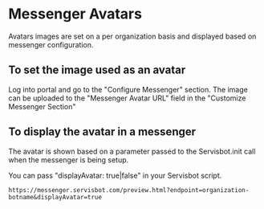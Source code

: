 # Messenger Avatars
Avatars images are set on a per organization basis and displayed based on messenger configuration.

## To set the image used as an avatar
Log into portal and go to the "Configure Messenger" section. The image can be uploaded to the "Messenger Avatar URL" field in the "Customize Messenger Section"

## To display the avatar in a messenger
The avatar is shown based on a parameter passed to the Servisbot.init call when the messenger is being setup.

You can pass "displayAvatar: true|false" in your Servisbot script.

```
https://messenger.servisbot.com/preview.html?endpoint=organization-botname&displayAvatar=true
```
